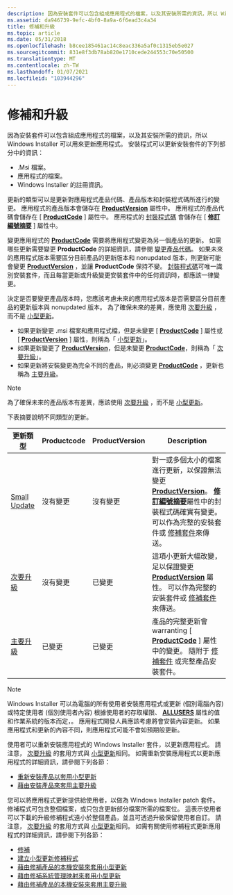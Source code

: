 ```yaml
---
description: 因為安裝套件可以包含組成應用程式的檔案，以及其安裝所需的資訊，所以 Windows Installer 可以用來更新應用程式。
ms.assetid: da946739-9efc-4bf0-8a9a-6f6ead3c4a34
title: 修補和升級
ms.topic: article
ms.date: 05/31/2018
ms.openlocfilehash: b8cee185461ac14c8eac336a5af0c1315eb5e027
ms.sourcegitcommit: 831e8f3db78ab820e1710cede244553c70e50500
ms.translationtype: MT
ms.contentlocale: zh-TW
ms.lasthandoff: 01/07/2021
ms.locfileid: "103944296"
---
```

# <a name="patching-and-upgrades"></a>修補和升級

因為安裝套件可以包含組成應用程式的檔案，以及其安裝所需的資訊，所以 Windows Installer 可以用來更新應用程式。 安裝程式可以更新安裝套件的下列部分中的資訊：

-   .Msi 檔案。
-   應用程式的檔案。
-   Windows Installer 的註冊資訊。

更新的類型可以是更新對應用程式產品代碼、產品版本和封裝程式碼所進行的變更。 應用程式的產品版本會儲存在 [**ProductVersion**](productversion.md) 屬性中。 應用程式的產品代碼會儲存在 [ [**ProductCode**](productcode.md) ] 屬性中。 應用程式的 [封裝程式碼](package-codes.md) 會儲存在 [ [**修訂編號摘要**](revision-number-summary.md) ] 屬性中。

變更應用程式的 [**ProductCode**](productcode.md) 需要將應用程式變更為另一個產品的更新。 如需哪些更新需要變更 **ProductCode** 的詳細資訊，請參閱 [變更產品代碼](changing-the-product-code.md)。 如果未來的應用程式版本需要區分目前產品的更新版本和 nonupdated 版本，則更新可能會變更 [**ProductVersion**](productversion.md) ，並讓 **ProductCode** 保持不變。 [封裝程式碼](package-codes.md)可唯一識別安裝套件，而且每當更新或升級變更安裝套件中的任何資訊時，都應該一律變更。

決定是否要變更產品版本時，您應該考慮未來的應用程式版本是否需要區分目前產品的更新版本與 nonupdated 版本。 為了確保未來的差異，應使用 [次要升級](minor-upgrades.md) ，而不是 [小型更新](small-updates.md)。

-   如果更新變更 .msi 檔案和應用程式檔，但是未變更 [ [**ProductCode**](productcode.md) ] 屬性或 [ [**ProductVersion**](productversion.md) ] 屬性，則稱為「 [小型更新](small-updates.md)」。
-   如果更新變更了 [**ProductVersion**](productversion.md)，但是未變更 [**ProductCode**](productcode.md)，則稱為「 [次要升級](minor-upgrades.md)」。
-   如果更新將安裝變更為完全不同的產品，則必須變更 [**ProductCode**](productcode.md) ，更新也稱為 [主要升級](major-upgrades.md)。

> [!Note]  
> 為了確保未來的產品版本有差異，應該使用 [次要升級](minor-upgrades.md) ，而不是 [小型更新](small-updates.md)。

 

下表摘要說明不同類型的更新。



| 更新類型                       | Productcode | ProductVersion | Description                                                                                                                                                                                                                                                                                                           |
|--------------------------------------|-------------|----------------|-----------------------------------------------------------------------------------------------------------------------------------------------------------------------------------------------------------------------------------------------------------------------------------------------------------------------|
| [Small Update](small-updates.md)    | 沒有變更   | 沒有變更      | 對一或多個太小的檔案進行更新，以保證無法變更 [**ProductVersion**](productversion.md)。 [**修訂編號摘要**](revision-number-summary.md)屬性中的封裝程式碼確實有變更。 可以作為完整的安裝套件或 [修補套件](patch-packages.md)來傳送。 |
| [次要升級](minor-upgrades.md)  | 沒有變更   | 已變更        | 這項小更新大幅改變，足以保證變更 [**ProductVersion**](productversion.md) 屬性。 可以作為完整的安裝套件或 [修補套件](patch-packages.md)來傳送。                                                                                                |
| [主要升級](major-upgrades.md) | 已變更     | 已變更        | 產品的完整更新會 warranting [ [**ProductCode**](productcode.md) ] 屬性中的變更。 隨附于 [修補套件](patch-packages.md) 或完整產品安裝套件。                                                                                                             |



 

> [!Note]  
> Windows Installer 可以為電腦的所有使用者安裝應用程式或更新 (個別電腦內容) 或特定使用者 (個別使用者內容) 根據使用者的存取權限、 [**ALLUSERS**](allusers.md) 屬性的值和作業系統的版本而定，。 應用程式開發人員應該考慮將會安裝內容更新。 如果應用程式和更新的內容不同，則應用程式可能不會如預期般更新。

 

使用者可以重新安裝應用程式的 Windows Installer 套件，以更新應用程式。 請注意， [次要升級](minor-upgrades.md) 的套用方式與 [小型更新](small-updates.md)相同。 如需重新安裝應用程式以更新應用程式的詳細資訊，請參閱下列各節：

-   [重新安裝產品以套用小型更新](applying-small-updates-by-reinstalling-the-product.md)
-   [藉由安裝產品來套用主要升級](applying-major-upgrades-by-installing-the-product.md)

您可以將應用程式更新提供給使用者，以做為 Windows Installer patch 套件。 修補程式可包含整個檔案，或只包含更新部分檔案所需的檔案位。 這表示使用者可以下載的升級修補程式遠小於整個產品，並且可透過升級保留使用者自訂。 請注意， [次要升級](minor-upgrades.md) 的套用方式與 [小型更新](small-updates.md)相同。 如需有關使用修補程式更新應用程式的詳細資訊，請參閱下列各節：

-   [修補](patching.md)
-   [建立小型更新修補程式](creating-a-small-update-patch.md)
-   [藉由修補產品的本機安裝來套用小型更新](applying-small-updates-by-patching-the-local-installation-of-the-product.md)
-   [藉由修補系統管理映射來套用小型更新](applying-small-updates-by-patching-an-administrative-image.md)
-   [藉由修補產品的本機安裝來套用主要升級](applying-major-upgrades-by-patching-the-local-installation-of-the-product.md)

 

 



